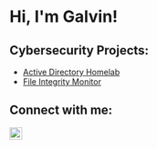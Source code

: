 <h1>Hi, I'm Galvin! <br/> 

<h2> Cybersecurity Projects:</h2>

  - [Active Directory Homelab](https://github.com/galvintemplar/AD-Lab)
  - [File Integrity Monitor](https://github.com/galvintemplar/File-Integrity-Monitor)



<h2>  Connect with me:</h2>


[<img align="left" alt="GalvinTemplar | LinkedIn" width="22px" src="https://cdn.jsdelivr.net/npm/simple-icons@v3/icons/linkedin.svg" />][linkedin]



[linkedin]: https://linkedin.com/in/galvintemplar

